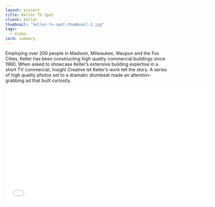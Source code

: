 ```yaml
---
layout: project
title: Keller TV Spot
client: Keller
thumbnail: "keller-tv-spot-thumbnail-2.jpg"
tags:
  - Video
card: summary
---
```


Employing over 200 people in Madison, Milwaukee, Waupun and the Fox Cities, Keller has been constructing high quality commercial buildings since 1960. When asked to showcase Keller’s extensive building expertise in a short TV commercial, Insight Creative let Keller’s work tell the story. A series of high quality photos set to a dramatic drumbeat made an attention-grabbing ad that built curiosity.

<iframe src="//fast.wistia.net/embed/iframe/azgxouw2be" allowtransparency="true" frameborder="0" scrolling="no" class="wistia_embed" name="wistia_embed" allowfullscreen mozallowfullscreen webkitallowfullscreen oallowfullscreen msallowfullscreen width="640" height="360"></iframe><script src="//fast.wistia.net/assets/external/E-v1.js" async></script>
